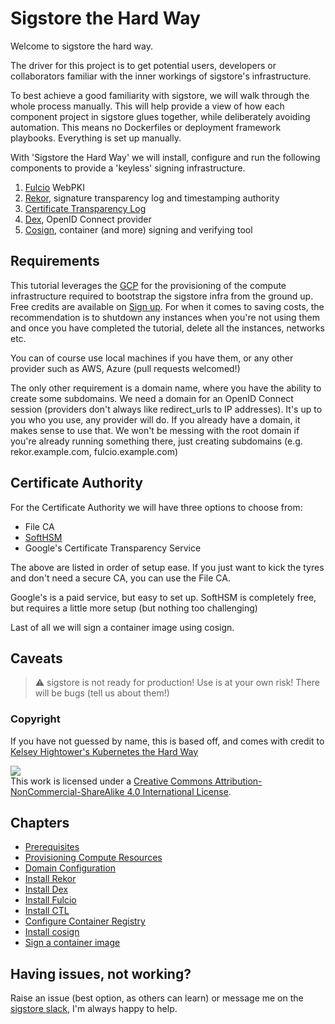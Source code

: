 # Sigstore the Hard Way

Welcome to sigstore the hard way.

The driver for this project is to get potential users, developers or collaborators familiar with the inner workings of
sigstore's infrastructure.

To best achieve a good familiarity with sigstore, we will walk through the whole process manually. This will help
provide a view of how each component project in sigstore glues together, while deliberately avoiding automation.  This
means no Dockerfiles or deployment framework playbooks. Everything is set up manually.

With 'Sigstore the Hard Way' we will install, configure and run the following components to provide a 'keyless' signing
infrastructure.

1. [Fulcio](https://github.com/sigstore/fulcio) WebPKI
2. [Rekor](https://github.com/sigstore/rekor), signature transparency log and timestamping authority
3. [Certificate Transparency Log](https://github.com/google/certificate-transparency-go/tree/master/trillian)
4. [Dex](https://github.com/dexidp/dex), OpenID Connect provider
5. [Cosign](https://github.com/sigstore/cosign), container (and more) signing and verifying tool

## Requirements

This tutorial leverages the [GCP](https://cloud.google.com/) for the provisioning of the compute
infrastructure required to bootstrap the sigstore infra from the ground up.
Free credits are available on [Sign up](https://cloud.google.com/free/). For when it comes to saving costs, the recommendation
is to shutdown any instances when you're not using them and once you have completed the tutorial, delete
all the instances, networks etc.

You can of course use local machines if you have them, or any other provider such as AWS, Azure (pull requests welcomed!)

The only other requirement is a domain name, where you have the ability to create some subdomains. We need a domain
for an OpenID Connect session (providers don't always like redirect_urls to IP addresses). It's up to you who you use, any provider will do. If you already have a domain, it makes sense to use that. We won't be messing with the root domain if you're already running something there, just creating subdomains (e.g. rekor.example.com, fulcio.example.com)



## Certificate Authority

For the Certificate Authority we will have three options to choose from:

* File CA
* [SoftHSM](http://www.softhsm.org/)
* Google's Certificate Transparency Service

The above are listed in order of setup ease. If you just want to kick the tyres and don't need a secure CA, you can use the File CA.

Google's is a paid service, but easy to set up. SoftHSM is completely free, but requires a little more setup (but nothing
too challenging)

Last of all we will sign a container image using cosign.

## Caveats

> :warning: sigstore is not ready for production! Use is at your own risk! There will be bugs (tell us about them!)

### Copyright

If you have not guessed by name, this is based off, and comes with credit to [Kelsey Hightower's Kubernetes the Hard Way](https://github.com/kelseyhightower/kubernetes-the-hard-way)


<a rel="license" href="http://creativecommons.org/licenses/by-nc-sa/4.0/"><img ealt="Creative Commons License" style="border-width:0" src="https://i.creativecommons.org/l/by-nc-sa/4.0/88x31.png" /></a><br />This work is licensed under a <a rel="license" href="http://creativecommons.org/licenses/by-nc-sa/4.0/">Creative Commons Attribution-NonCommercial-ShareAlike 4.0 International License</a>.

## Chapters

* [Prerequisites](docs/01-prerequisites.md)
* [Provisioning Compute Resources](docs/02-compute-resources.md)
* [Domain Configuration](docs/03-domain-configuration.md)
* [Install Rekor](docs/04-rekor.md)
* [Install Dex](docs/05-dex.md)
* [Install Fulcio](docs/06-fulcio.md)
* [Install CTL](docs/07-certifcate-transparency.md)
* [Configure Container Registry](docs/08-configure-registry.md)
* [Install cosign](docs/09-cosign.md)
* [Sign a container image](docs/10-sign-container.md)

## Having issues, not working?

Raise an issue (best option, as others can learn) or message me on the [sigstore slack](https://join.slack.com/t/sigstore/shared_invite/zt-mhs55zh0-XmY3bcfWn4XEyMqUUutbUQ), I'm always happy to help.  
